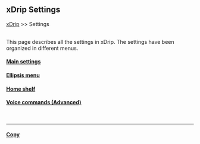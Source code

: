 ## xDrip Settings
[xDrip](../README.md) >> Settings  
<br/>  
  
This page describes all the settings in xDrip.  The settings have been organized in different menus.  
  
#### [Main settings](./Settings/MainSettings.md)  
  
#### [Ellipsis menu](./Settings/MoreSettings.md)  
  
#### [Home shelf](./HomeShelf.md)  
  
#### [Voice commands (Advanced)](./Settings/VoiceCommands.md)  
  
<br/>  

---  
  
#### [Copy](./CopySettings.md)  
